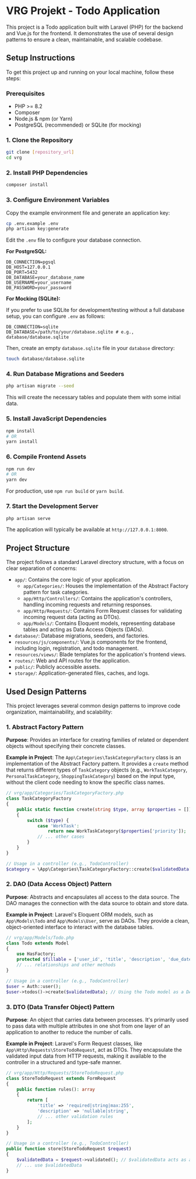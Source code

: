 # VRG Projekt - Todo Application

This project is a Todo application built with Laravel (PHP) for the backend and Vue.js for the frontend. It demonstrates the use of several design patterns to ensure a clean, maintainable, and scalable codebase.

## Setup Instructions

To get this project up and running on your local machine, follow these steps:

### Prerequisites

-   PHP >= 8.2
-   Composer
-   Node.js & npm (or Yarn)
-   PostgreSQL (recommended) or SQLite (for mocking)

### 1. Clone the Repository

```bash
git clone [repository_url]
cd vrg
```

### 2. Install PHP Dependencies

```bash
composer install
```

### 3. Configure Environment Variables

Copy the example environment file and generate an application key:

```bash
cp .env.example .env
php artisan key:generate
```

Edit the `.env` file to configure your database connection.

**For PostgreSQL:**

```
DB_CONNECTION=pgsql
DB_HOST=127.0.0.1
DB_PORT=5432
DB_DATABASE=your_database_name
DB_USERNAME=your_username
DB_PASSWORD=your_password
```

**For Mocking (SQLite):**

If you prefer to use SQLite for development/testing without a full database setup, you can configure `.env` as follows:

```
DB_CONNECTION=sqlite
DB_DATABASE=/path/to/your/database.sqlite # e.g., database/database.sqlite
```

Then, create an empty `database.sqlite` file in your `database` directory:

```bash
touch database/database.sqlite
```

### 4. Run Database Migrations and Seeders

```bash
php artisan migrate --seed
```

This will create the necessary tables and populate them with some initial data.

### 5. Install JavaScript Dependencies

```bash
npm install
# OR
yarn install
```

### 6. Compile Frontend Assets

```bash
npm run dev
# OR
yarn dev
```

For production, use `npm run build` or `yarn build`.

### 7. Start the Development Server

```bash
php artisan serve
```

The application will typically be available at `http://127.0.0.1:8000`.

## Project Structure

The project follows a standard Laravel directory structure, with a focus on clear separation of concerns:

-   `app/`: Contains the core logic of your application.
    -   `app/Categories/`: Houses the implementation of the Abstract Factory pattern for task categories.
    -   `app/Http/Controllers/`: Contains the application's controllers, handling incoming requests and returning responses.
    -   `app/Http/Requests/`: Contains Form Request classes for validating incoming request data (acting as DTOs).
    -   `app/Models/`: Contains Eloquent models, representing database tables and acting as Data Access Objects (DAOs).
-   `database/`: Database migrations, seeders, and factories.
-   `resources/js/components/`: Vue.js components for the frontend, including login, registration, and todo management.
-   `resources/views/`: Blade templates for the application's frontend views.
-   `routes/`: Web and API routes for the application.
-   `public/`: Publicly accessible assets.
-   `storage/`: Application-generated files, caches, and logs.

## Used Design Patterns

This project leverages several common design patterns to improve code organization, maintainability, and scalability:

### 1. Abstract Factory Pattern

**Purpose**: Provides an interface for creating families of related or dependent objects without specifying their concrete classes.

**Example in Project**:
The `App\Categories\TaskCategoryFactory` class is an implementation of the Abstract Factory pattern. It provides a `create` method that returns different types of `TaskCategory` objects (e.g., `WorkTaskCategory`, `PersonalTaskCategory`, `ShoppingTaskCategory`) based on the input type, without the client code needing to know the specific class names.

```php
// vrg/app/Categories/TaskCategoryFactory.php
class TaskCategoryFactory
{
    public static function create(string $type, array $properties = []): TaskCategory
    {
        switch ($type) {
            case 'WorkTask':
                return new WorkTaskCategory($properties['priority']);
            // ... other cases
        }
    }
}

// Usage in a controller (e.g., TodoController)
$category = \App\Categories\TaskCategoryFactory::create($validatedData['category_type'], $extraData);
```

### 2. DAO (Data Access Object) Pattern

**Purpose**: Abstracts and encapsulates all access to the data source. The DAO manages the connection with the data source to obtain and store data.

**Example in Project**:
Laravel's Eloquent ORM models, such as `App\Models\Todo` and `App\Models\User`, serve as DAOs. They provide a clean, object-oriented interface to interact with the database tables.

```php
// vrg/app/Models/Todo.php
class Todo extends Model
{
    use HasFactory;
    protected $fillable = ['user_id', 'title', 'description', 'due_date', 'status', 'category_type', 'extra_data'];
    // ... relationships and other methods
}

// Usage in a controller (e.g., TodoController)
$user = Auth::user();
$user->todos()->create($validatedData); // Using the Todo model as a DAO
```

### 3. DTO (Data Transfer Object) Pattern

**Purpose**: An object that carries data between processes. It's primarily used to pass data with multiple attributes in one shot from one layer of an application to another to reduce the number of calls.

**Example in Project**:
Laravel's Form Request classes, like `App\Http\Requests\StoreTodoRequest`, act as DTOs. They encapsulate the validated input data from HTTP requests, making it available to the controller in a structured and type-safe manner.

```php
// vrg/app/Http/Requests/StoreTodoRequest.php
class StoreTodoRequest extends FormRequest
{
    public function rules(): array
    {
        return [
            'title' => 'required|string|max:255',
            'description' => 'nullable|string',
            // ... other validation rules
        ];
    }
}

// Usage in a controller (e.g., TodoController)
public function store(StoreTodoRequest $request)
{
    $validatedData = $request->validated(); // $validatedData acts as a DTO
    // ... use $validatedData
}
```

